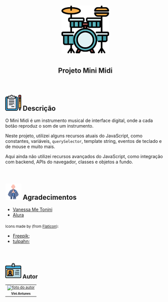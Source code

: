 <p align="center">
  <img src="img/bateria.png" float="center" width=150px/>
</p>
    
<h1 align="center">
  <h2 align="center"><strong align="center">Projeto Mini Midi</strong></h2>
</h1>

<br>

<h2><img src="img/descricao.png" width=50px/> Descrição </h2>

<p>
  O Mini Midi é um instrumento musical de interface digital, onde a cada botão reproduz o som de um instrumento.
</p>
<p>
   Neste projeto, utilizei alguns recursos atuais do JavaScript, como constantes, variáveis, <code>querySelector</code>, template string, eventos de teclado e de mouse e muito mais.
</p>
<p>
    Aqui ainda não utilizei recursos avançados do JavaScript, como integração com backend, APIs do navegador, classes e objetos a fundo.
</p>

<br>

<h2><img src="img/agradecimentos.svg" width=50px/> Agradecimentos </h2>

<ul>
  <li><a href="https://www.linkedin.com/in/vanessametonini/" target="_blank"> Vanessa Me Tonini </a></li>
  <li><a href="https://www.alura.com.br/" target="_blank"> Alura </a></li>
</ul>

<p>
  <sub>
    <adress>
      Icons made by (from <a href="https://www.flaticon.com/br/" target="_blank" title="Flaticon"> Flaticon</a>):
      <ul>
        <li><a href="https://www.flaticon.com/br/autores/freepik" target="_blank" title="Freepik">Freepik</a>;</li>
        <li><a href="https://www.flaticon.com/br/autores/tulpahn" target="_blank" title="tulpahn">tulpahn</a>;</li>
      </ul>
    </adress>
  <sub>
</p>

<br>

<h2><img src="img/autor.svg" width=50px/> Autor </h2>

<table>
  <tr>
    <td align="center"><a href="https://www.linkedin.com/in/vini-antunes/" target="_blank"><img src="https://avatars0.githubusercontent.com/u/57882903?s=460&u=caee8cc76060b036952e169feba0449f2d43519e&v=4" width="140px;" alt="foto do autor"/><br /><sub><b>Vini Antunes</b></sub></a><br /></td>
  <tr>
</table>

<br>

